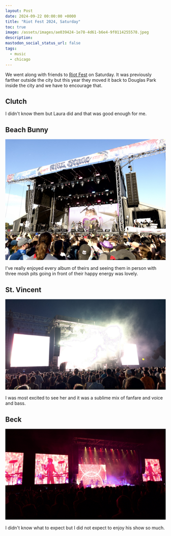 ```yaml
---
layout: Post
date: 2024-09-22 00:00:00 +0000
title: "Riot Fest 2024, Saturday"
toc: true
image: /assets/images/ae039424-1e78-4d61-b6e4-9f0114255578.jpeg
description: 
mastodon_social_status_url: false
tags: 
  - music
  - chicago
---
```




We went along with friends to [Riot Fest](https://riotfest.org/chicago/lineup/) on Saturday. It was previously farther outside the city but this year they moved it back to Douglas Park inside the city and we have to encourage that.

## Clutch

I didn't know them but Laura did and that was good enough for me.

## Beach Bunny

![IMG_3666](/assets/images/ae039424-1e78-4d61-b6e4-9f0114255578.jpeg)

I've really enjoyed every album of theirs and seeing them in person with three mosh pits going in front of their happy energy was lovely.

## St. Vincent

![IMG_3671](/assets/images/24b36dac-8179-4780-b1fe-43b9a01947e5.jpeg)

I was most excited to see her and it was a sublime mix of fanfare and voice and bass.

## Beck

![IMG_3682](/assets/images/86ada567-bf7a-4672-a4ba-fcbbf8b3511f.jpeg)

I didn't know what to expect but I did not expect to enjoy his show so much.
